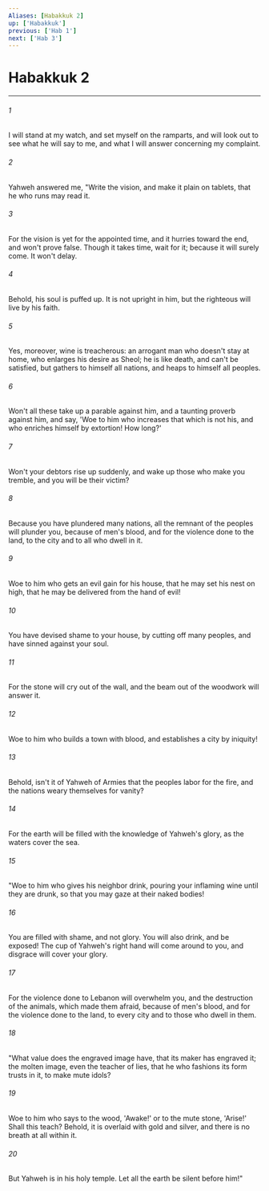 ```yaml
---
Aliases: [Habakkuk 2]
up: ['Habakkuk']
previous: ['Hab 1']
next: ['Hab 3']
---
```

# Habakkuk 2
***





###### 1 

I will stand at my watch, and set myself on the ramparts, and will look out to see what he will say to me, and what I will answer concerning my complaint. 



###### 2 

Yahweh answered me, "Write the vision, and make it plain on tablets, that he who runs may read it. 



###### 3 

For the vision is yet for the appointed time, and it hurries toward the end, and won't prove false. Though it takes time, wait for it; because it will surely come. It won't delay. 



###### 4 

Behold, his soul is puffed up. It is not upright in him, but the righteous will live by his faith. 



###### 5 

Yes, moreover, wine is treacherous: an arrogant man who doesn't stay at home, who enlarges his desire as Sheol; he is like death, and can't be satisfied, but gathers to himself all nations, and heaps to himself all peoples. 



###### 6 

Won't all these take up a parable against him, and a taunting proverb against him, and say, 'Woe to him who increases that which is not his, and who enriches himself by extortion! How long?' 



###### 7 

Won't your debtors rise up suddenly, and wake up those who make you tremble, and you will be their victim? 



###### 8 

Because you have plundered many nations, all the remnant of the peoples will plunder you, because of men's blood, and for the violence done to the land, to the city and to all who dwell in it. 



###### 9 

Woe to him who gets an evil gain for his house, that he may set his nest on high, that he may be delivered from the hand of evil! 



###### 10 

You have devised shame to your house, by cutting off many peoples, and have sinned against your soul. 



###### 11 

For the stone will cry out of the wall, and the beam out of the woodwork will answer it. 



###### 12 

Woe to him who builds a town with blood, and establishes a city by iniquity! 



###### 13 

Behold, isn't it of Yahweh of Armies that the peoples labor for the fire, and the nations weary themselves for vanity? 



###### 14 

For the earth will be filled with the knowledge of Yahweh's glory, as the waters cover the sea. 



###### 15 

"Woe to him who gives his neighbor drink, pouring your inflaming wine until they are drunk, so that you may gaze at their naked bodies! 



###### 16 

You are filled with shame, and not glory. You will also drink, and be exposed! The cup of Yahweh's right hand will come around to you, and disgrace will cover your glory. 



###### 17 

For the violence done to Lebanon will overwhelm you, and the destruction of the animals, which made them afraid, because of men's blood, and for the violence done to the land, to every city and to those who dwell in them. 



###### 18 

"What value does the engraved image have, that its maker has engraved it; the molten image, even the teacher of lies, that he who fashions its form trusts in it, to make mute idols? 



###### 19 

Woe to him who says to the wood, 'Awake!' or to the mute stone, 'Arise!' Shall this teach? Behold, it is overlaid with gold and silver, and there is no breath at all within it. 



###### 20 

But Yahweh is in his holy temple. Let all the earth be silent before him!"
